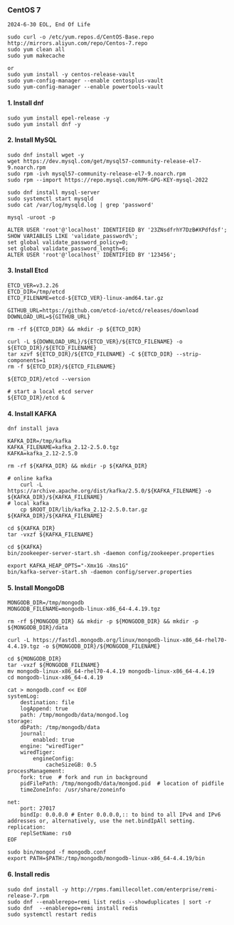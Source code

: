 
### CentOS 7
    2024-6-30 EOL, End Of Life

    sudo curl -o /etc/yum.repos.d/CentOS-Base.repo http://mirrors.aliyun.com/repo/Centos-7.repo
    sudo yum clean all
    sudo yum makecache

    or
    sudo yum install -y centos-release-vault
    sudo yum-config-manager --enable centosplus-vault
    sudo yum-config-manager --enable powertools-vault

#### 1. Install dnf
    sudo yum install epel-release -y
    sudo yum install dnf -y

#### 2. Install MySQL
    sudo dnf install wget -y
	wget https://dev.mysql.com/get/mysql57-community-release-el7-9.noarch.rpm
	sudo rpm -ivh mysql57-community-release-el7-9.noarch.rpm
    sudo rpm --import https://repo.mysql.com/RPM-GPG-KEY-mysql-2022

	sudo dnf install mysql-server
    sudo systemctl start mysqld
	sudo cat /var/log/mysqld.log | grep 'password'

    mysql -uroot -p 

    ALTER USER 'root'@'localhost' IDENTIFIED BY '23ZNsdfrhY7DzB#XPdfdsf';
    SHOW VARIABLES LIKE 'validate_password%';
    set global validate_password_policy=0;
    set global validate_password_length=6;
    ALTER USER 'root'@'localhost' IDENTIFIED BY '123456';

#### 3. Install Etcd

    ETCD_VER=v3.2.26
    ETCD_DIR=/tmp/etcd
    ETCD_FILENAME=etcd-${ETCD_VER}-linux-amd64.tar.gz

    GITHUB_URL=https://github.com/etcd-io/etcd/releases/download
    DOWNLOAD_URL=${GITHUB_URL}

    rm -rf ${ETCD_DIR} && mkdir -p ${ETCD_DIR}

    curl -L ${DOWNLOAD_URL}/${ETCD_VER}/${ETCD_FILENAME} -o ${ETCD_DIR}/${ETCD_FILENAME}
    tar xzvf ${ETCD_DIR}/${ETCD_FILENAME} -C ${ETCD_DIR} --strip-components=1
    rm -f ${ETCD_DIR}/${ETCD_FILENAME}

    ${ETCD_DIR}/etcd --version

    # start a local etcd server
    ${ETCD_DIR}/etcd &

#### 4. Install KAFKA
    
    dnf install java

    KAFKA_DIR=/tmp/kafka
    KAFKA_FILENAME=kafka_2.12-2.5.0.tgz
    KAFKA=kafka_2.12-2.5.0

    rm -rf ${KAFKA_DIR} && mkdir -p ${KAFKA_DIR}
    
    # online kafka
        curl -L https://archive.apache.org/dist/kafka/2.5.0/${KAFKA_FILENAME} -o ${KAFKA_DIR}/${KAFKA_FILENAME}    
    # local kafka
        cp $ROOT_DIR/lib/kafka_2.12-2.5.0.tar.gz ${KAFKA_DIR}/${KAFKA_FILENAME}

    cd ${KAFKA_DIR}    
    tar -vxzf ${KAFKA_FILENAME}

    cd ${KAFKA}
    bin/zookeeper-server-start.sh -daemon config/zookeeper.properties

    export KAFKA_HEAP_OPTS="-Xmx1G -Xms1G"
    bin/kafka-server-start.sh -daemon config/server.properties

#### 5. Install MongoDB

    MONGODB_DIR=/tmp/mongodb
    MONGODB_FILENAME=mongodb-linux-x86_64-4.4.19.tgz

    rm -rf ${MONGODB_DIR} && mkdir -p ${MONGODB_DIR} && mkdir -p ${MONGODB_DIR}/data

    curl -L https://fastdl.mongodb.org/linux/mongodb-linux-x86_64-rhel70-4.4.19.tgz -o ${MONGODB_DIR}/${MONGODB_FILENAME}

    cd ${MONGODB_DIR}
    tar -vxzf ${MONGODB_FILENAME}
    mv mongodb-linux-x86_64-rhel70-4.4.19 mongodb-linux-x86_64-4.4.19
    cd mongodb-linux-x86_64-4.4.19

    cat > mongodb.conf << EOF
    systemLog:
        destination: file
        logAppend: true
        path: /tmp/mongodb/data/mongod.log
    storage:
        dbPath: /tmp/mongodb/data
        journal:
            enabled: true
        engine: "wiredTiger"
        wiredTiger:
            engineConfig:
                cacheSizeGB: 0.5
    processManagement:
        fork: true  # fork and run in background
        pidFilePath: /tmp/mongodb/data/mongod.pid  # location of pidfile
        timeZoneInfo: /usr/share/zoneinfo

    net:
        port: 27017
        bindIp: 0.0.0.0 # Enter 0.0.0.0,:: to bind to all IPv4 and IPv6 addresses or, alternatively, use the net.bindIpAll setting.
    replication:
        replSetName: rs0
    EOF

    sudo bin/mongod -f mongodb.conf
    export PATH=$PATH:/tmp/mongodb/mongodb-linux-x86_64-4.4.19/bin

#### 6. Install redis
    sudo dnf install -y http://rpms.famillecollet.com/enterprise/remi-release-7.rpm
    sudo dnf --enablerepo=remi list redis --showduplicates | sort -r
    sudo dnf  --enablerepo=remi install redis
    sudo systemctl restart redis